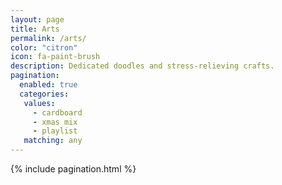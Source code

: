 ```yaml
---
layout: page
title: Arts
permalink: /arts/
color: "citron"
icon: fa-paint-brush
description: Dedicated doodles and stress-relieving crafts.
pagination:
  enabled: true
  categories:
   values:
     - cardboard
     - xmas mix
     - playlist
   matching: any
---
```


<div>
  {% include pagination.html %}
</div>
